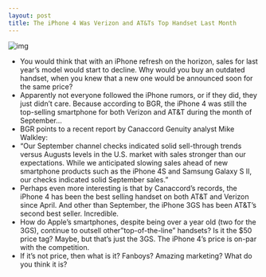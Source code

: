 ```yaml
---
layout: post
title: The iPhone 4 Was Verizon and AT&Ts Top Handset Last Month
---
```

![img](http://media.idownloadblog.com/wp-content/uploads/2011/09/iPhone-4-on-table1-e1316788519726.jpeg)
* You would think that with an iPhone refresh on the horizon, sales for last year’s model would start to decline. Why would you buy an outdated handset, when you knew that a new one would be announced soon for the same price?
* Apparently not everyone followed the iPhone rumors, or if they did, they just didn’t care. Because according to BGR, the iPhone 4 was still the top-selling smartphone for both Verizon and AT&T during the month of September…
* BGR points to a recent report by Canaccord Genuity analyst Mike Walkley:
* “Our September channel checks indicated solid sell-through trends versus Augusts levels in the U.S. market with sales stronger than our expectations. While we anticipated slowing sales ahead of new smartphone products such as the iPhone 4S and Samsung Galaxy S II, our checks indicated solid September sales.”
* Perhaps even more interesting is that by Canaccord’s records, the iPhone 4 has been the best selling handset on both AT&T and Verizon since April. And other than September, the iPhone 3GS has been AT&T’s second best seller. Incredible.
* How do Apple’s smartphones, despite being over a year old (two for the 3GS), continue to outsell other”top-of-the-line” handsets? Is it the $50 price tag? Maybe, but that’s just the 3GS. The iPhone 4’s price is on-par with the competition.
* If it’s not price, then what is it? Fanboys? Amazing marketing? What do you think it is?

